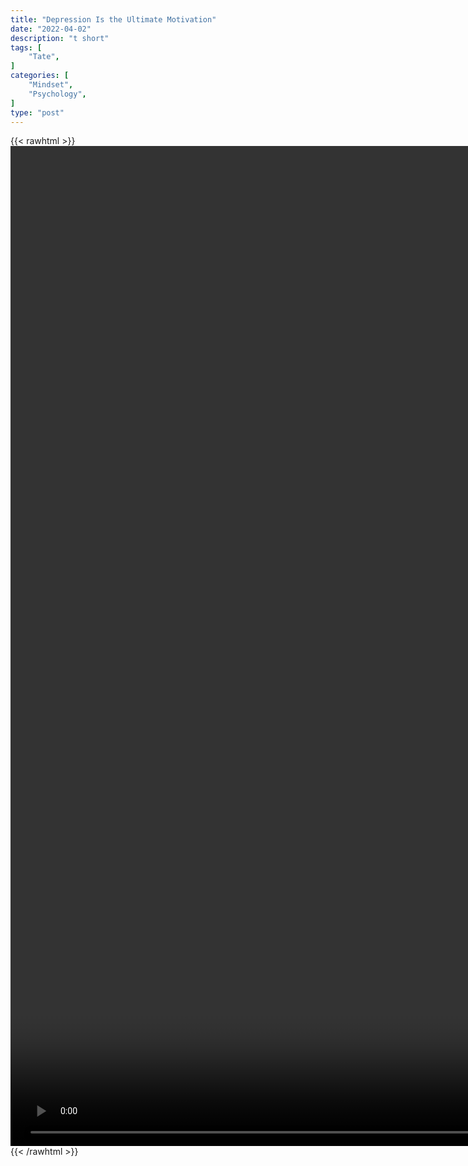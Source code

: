 ```yaml
---
title: "Depression Is the Ultimate Motivation"
date: "2022-04-02"
description: "t short"
tags: [
    "Tate",
]
categories: [
    "Mindset",
    "Psychology",
]
type: "post"
---
```

{{< rawhtml >}}
    <video style="height:40vh;width:auto" overflow="hidden" controls>
        <source src="https://clips.dev00ps.com/Tate/ULTIMATE_MOTIVATION_motivateyourself.mp4" type="video/mp4"> 
    </video>
{{< /rawhtml >}}